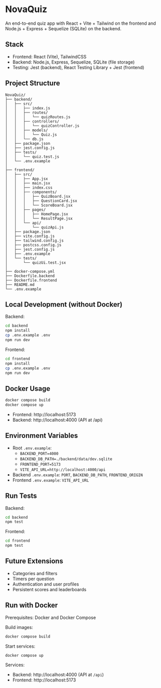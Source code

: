 # NovaQuiz

An end-to-end quiz app with React + Vite + Tailwind on the frontend and Node.js + Express + Sequelize (SQLite) on the backend.

## Stack
- Frontend: React (Vite), TailwindCSS
- Backend: Node.js, Express, Sequelize, SQLite (file storage)
- Testing: Jest (backend), React Testing Library + Jest (frontend)

## Project Structure
```
NovaQuiz/
├── backend/
│   ├── src/
│   │   ├── index.js
│   │   ├── routes/
│   │   │   └── quizRoutes.js
│   │   ├── controllers/
│   │   │   └── quizController.js
│   │   ├── models/
│   │   │   └── Quiz.js
│   │   └── db.js
│   ├── package.json
│   ├── jest.config.js
│   ├── tests/
│   │   └── quiz.test.js
│   └── .env.example
│
├── frontend/
│   ├── src/
│   │   ├── App.jsx
│   │   ├── main.jsx
│   │   ├── index.css
│   │   ├── components/
│   │   │   ├── QuizBoard.jsx
│   │   │   ├── QuestionCard.jsx
│   │   │   └── ScoreBoard.jsx
│   │   ├── pages/
│   │   │   ├── HomePage.jsx
│   │   │   └── ResultPage.jsx
│   │   └── api/
│   │       └── quizApi.js
│   ├── package.json
│   ├── vite.config.js
│   ├── tailwind.config.js
│   ├── postcss.config.js
│   ├── jest.config.js
│   ├── .env.example
│   └── tests/
│       └── quizUi.test.jsx
│
├── docker-compose.yml
├── Dockerfile.backend
├── Dockerfile.frontend
├── README.md
└── .env.example
```

## Local Development (without Docker)
Backend:
```bash
cd backend
npm install
cp .env.example .env
npm run dev
```

Frontend:
```bash
cd frontend
npm install
cp .env.example .env
npm run dev
```

## Docker Usage
```bash
docker compose build
docker compose up
```
- Frontend: http://localhost:5173
- Backend: http://localhost:4000 (API at /api)

## Environment Variables
- Root `.env.example`:
  - `BACKEND_PORT=4000`
  - `BACKEND_DB_PATH=./backend/data/dev.sqlite`
  - `FRONTEND_PORT=5173`
  - `VITE_API_URL=http://localhost:4000/api`
- Backend `.env.example`: `PORT`, `BACKEND_DB_PATH`, `FRONTEND_ORIGIN`
- Frontend `.env.example`: `VITE_API_URL`

## Run Tests
Backend:
```bash
cd backend
npm test
```

Frontend:
```bash
cd frontend
npm test
```

## Future Extensions
- Categories and filters
- Timers per question
- Authentication and user profiles
- Persistent scores and leaderboards

## Run with Docker

Prerequisites: Docker and Docker Compose

Build images:

```bash
docker compose build
```

Start services:

```bash
docker compose up
```

Services:
- Backend: http://localhost:4000 (API at `/api`)
- Frontend: http://localhost:5173
